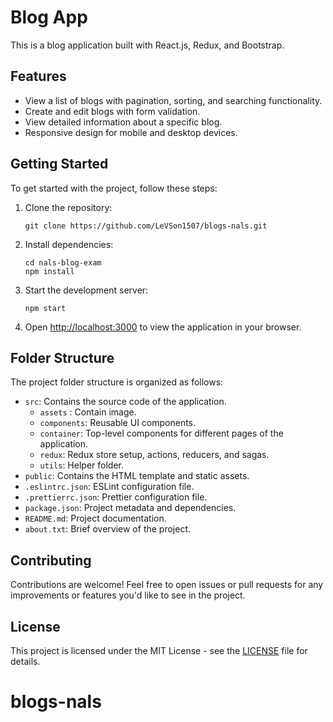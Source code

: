 # Blog App

This is a blog application built with React.js, Redux, and Bootstrap.

## Features

- View a list of blogs with pagination, sorting, and searching functionality.
- Create and edit blogs with form validation.
- View detailed information about a specific blog.
- Responsive design for mobile and desktop devices.

## Getting Started

To get started with the project, follow these steps:

1. Clone the repository:

   ```
   git clone https://github.com/LeVSon1507/blogs-nals.git
   ```

2. Install dependencies:

   ```
   cd nals-blog-exam
   npm install
   ```

3. Start the development server:

   ```
   npm start
   ```

4. Open [http://localhost:3000](http://localhost:3000) to view the application in your browser.

## Folder Structure

The project folder structure is organized as follows:

- `src`: Contains the source code of the application.
  - `assets` : Contain image.
  - `components`: Reusable UI components.
  - `container`: Top-level components for different pages of the application.
  - `redux`: Redux store setup, actions, reducers, and sagas.
  - `utils`: Helper folder.
- `public`: Contains the HTML template and static assets.
- `.eslintrc.json`: ESLint configuration file.
- `.prettierrc.json`: Prettier configuration file.
- `package.json`: Project metadata and dependencies.
- `README.md`: Project documentation.
- `about.txt`: Brief overview of the project.

## Contributing

Contributions are welcome! Feel free to open issues or pull requests for any improvements or features you'd like to see in the project.

## License

This project is licensed under the MIT License - see the [LICENSE](LICENSE) file for details.
# blogs-nals
